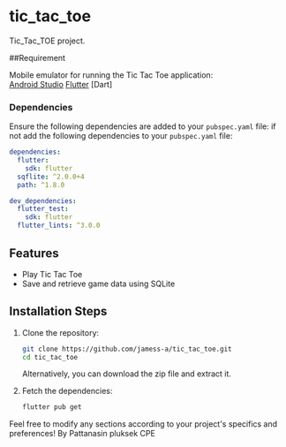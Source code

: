# tic_tac_toe

Tic_Tac_TOE project.

##Requirement

Mobile emulator for running the Tic Tac Toe application:  
[Android Studio](https://developer.android.com/studio?hl=th)
[Flutter](https://docs.flutter.dev/get-started/install/windows/mobile)
[Dart]

### Dependencies

Ensure the following dependencies are added to your `pubspec.yaml` file:
if not add the following dependencies to your `pubspec.yaml` file:

```yaml
dependencies:
  flutter:
    sdk: flutter
  sqflite: ^2.0.0+4
  path: ^1.8.0

dev_dependencies:
  flutter_test:
    sdk: flutter
  flutter_lints: ^3.0.0
```

## Features

- Play Tic Tac Toe
- Save and retrieve game data using SQLite

## Installation Steps

1. Clone the repository:
    ```sh
    git clone https://github.com/jamess-a/tic_tac_toe.git
    cd tic_tac_toe
    ```
   Alternatively, you can download the zip file and extract it.

2. Fetch the dependencies:
    ```sh
    flutter pub get
    ```

Feel free to modify any sections according to your project's specifics and preferences!
By Pattanasin pluksek CPE
